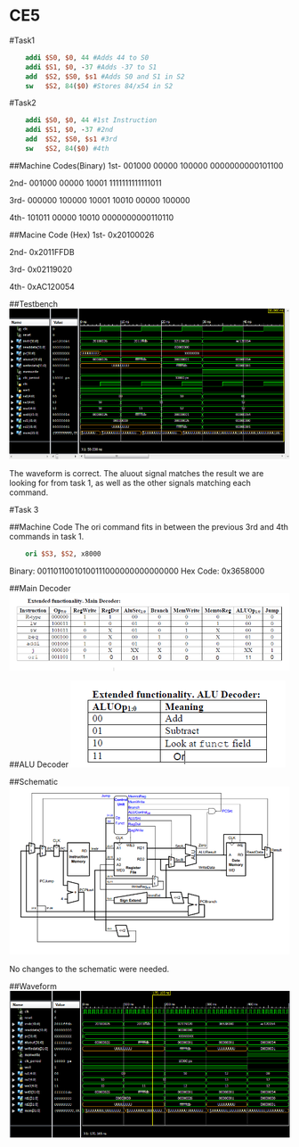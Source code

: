 CE5
======
#Task1

```mips
	addi $S0, $0, 44 #Adds 44 to S0
	addi $S1, $0, -37 #Adds -37 to S1
	add  $S2, $S0, $s1 #Adds S0 and S1 in S2
	sw   $S2, 84($0) #Stores 84/x54 in S2
```

#Task2
```mips
	addi $S0, $0, 44 #1st Instruction
	addi $S1, $0, -37 #2nd
	add  $S2, $S0, $s1 #3rd
	sw   $S2, 84($0) #4th
```
##Machine Codes(Binary)
1st- 001000 00000 100000 0000000000101100

2nd- 001000 00000 10001 1111111111111011

3rd- 000000 100000 10001 10010 00000 100000

4th- 101011 00000 10010 0000000000110110

##Macine Code (Hex)
1st- 0x20100026

2nd- 0x2011FFDB

3rd- 0x02119020

4th- 0xAC120054

##Testbench
![Alt Text](https://github.com/RyanRedhead/CE5/blob/master/Task2.PNG?raw=true)

The waveform is correct. The aluout signal matches the result we are looking for from task 1, as well as the other signals matching each command. 

#Task 3

##Machine Code
The ori command fits in between the previous 3rd and 4th commands in task 1.

```mips
	ori $S3, $S2, x8000
```
Binary: 00110110010100111000000000000000
Hex Code: 0x3658000

##Main Decoder
![Alt Text](https://github.com/RyanRedhead/CE5/blob/master/MainDecoder.PNG?raw=true)

##ALU Decoder
![Alt Text](https://github.com/RyanRedhead/CE5/blob/master/ALUDecoder.PNG?raw=true)

##Schematic
![Alt Text](https://github.com/RyanRedhead/CE5/blob/master/ALUSchematic.PNG?raw=true)

No changes to the schematic were needed. 

##Waveform
![Alt Text](https://github.com/RyanRedhead/CE5/blob/master/ORIcommand.PNG?raw=true)

